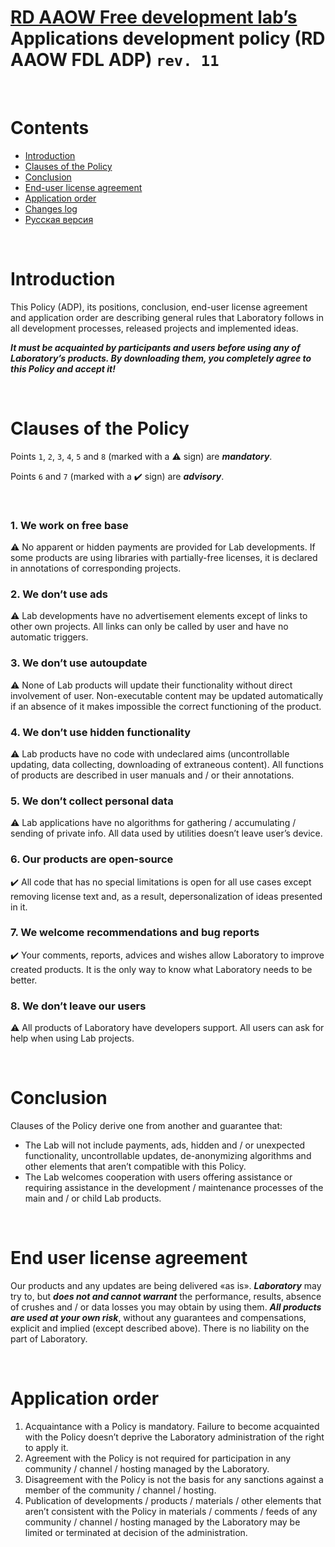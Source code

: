 # [RD AAOW Free development lab’s](https://adslbarxatov.github.io/DPArray) Applications development policy (RD AAOW FDL ADP) ```rev. 11```

&nbsp;



# Contents
- [Introduction](#introduction)
- [Clauses of the Policy](#clauses-of-the-policy)
- [Conclusion](#conclusion)
- [End-user license agreement](#end-user-license-agreement)
- [Application order](#application-order)
- [Changes log](https://adslbarxatov.github.io/ADP/changelog)
- [Русская версия](https://adslbarxatov.github.io/ADP/ru)

&nbsp;



# Introduction

This Policy (ADP), its positions, conclusion, end-user license agreement and application order are describing general rules
that Laboratory follows in all development processes, released projects and implemented ideas.

***It must be acquainted by participants and users before using any of Laboratory’s products. By downloading them,
you completely agree to this Policy and accept it!***

&nbsp;



# Clauses of the Policy

Points `1`, `2`, `3`, `4`, `5` and `8` (marked with a :warning: sign) are ***mandatory***.

Points `6` and `7` (marked with a :heavy_check_mark: sign) are ***advisory***.

&nbsp;



### 1. We work on free base

:warning: No apparent or hidden payments are provided for Lab developments. If some products are using libraries
with partially-free licenses, it is declared in annotations of corresponding projects.

### 2. We don’t use ads

:warning: Lab developments have no advertisement elements except of links to other own projects.
All links can only be called by user and have no automatic triggers.

### 3. We don’t use autoupdate

:warning: None of Lab products will update their functionality without direct involvement of user.
Non-executable content may be updated automatically if an absence of it makes impossible the correct
functioning of the product.

### 4. We don’t use hidden functionality

:warning: Lab products have no code with undeclared aims (uncontrollable updating, data collecting, downloading
of extraneous content). All functions of products are described in user manuals and / or their annotations.

### 5. We don’t collect personal data

:warning: Lab applications have no algorithms for gathering / accumulating / sending of private info. All data used
by utilities doesn’t leave user’s device.

### 6. Our products are open-source

:heavy_check_mark: All code that has no special limitations is open for all use cases except removing license text
and, as a result, depersonalization of ideas presented in it.

### 7. We welcome recommendations and bug reports

:heavy_check_mark: Your comments, reports, advices and wishes allow Laboratory to improve created products. It is the only way
to know what Laboratory needs to be better.

### 8. We don’t leave our users

:warning: All products of Laboratory have developers support. All users can ask for help when using Lab projects.

&nbsp;



# Conclusion

Clauses of the Policy derive one from another and guarantee that:
- The Lab will not include payments, ads, hidden and / or unexpected functionality, uncontrollable updates, de-anonymizing
algorithms and other elements that aren’t compatible with this Policy.
- The Lab welcomes cooperation with users offering assistance or requiring assistance in the development / maintenance
processes of the main and / or child Lab products.

&nbsp;



# End user license agreement

Our products and any updates are being delivered «as is». ***Laboratory*** may try to, but
***does not and cannot warrant*** the performance, results, absence of crushes and / or data
losses you may obtain by using them. ***All products are used at your own risk***, without
any guarantees and compensations, explicit and implied (except described above). There is
no liability on the part of Laboratory.

&nbsp;



# Application order

1. Acquaintance with a Policy is mandatory. Failure to become acquainted with the Policy doesn’t deprive the Laboratory administration of the right to apply it.
2. Agreement with the Policy is not required for participation in any community / channel / hosting managed by the Laboratory.
3. Disagreement with the Policy is not the basis for any sanctions against a member of the community / channel / hosting.
4. Publication of developments / products / materials / other elements that aren’t consistent with the Policy in materials /
comments / feeds of any community / channel / hosting managed by the Laboratory may be limited or terminated at decision of the administration.
